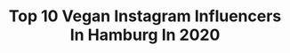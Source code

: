 ---
title: Top 10 Vegan Instagram Influencers In Hamburg In 2020
description: >-
  Find top vegan Instagram influencers in Hamburg in 2020. Most popular hashtags: #nature #veganhamburg #hamburgvegan #vegan.
platform: Instagram
profiles:
  - username: "sandratyson"
    fullname: >-
      sandratyson
    location: "Germany"
    followers: 6704
    engagement: 908
    commentsToLikes: 0.046941
    id: ck15un6lpnzo80i19lx699von
    verified: false
    hashtags: "#lifeaftercancer, #wasanderedenken, #burghotel, #wissbegierig"
  - username: "ashtray_arts"
    fullname: >-
      🌿Ashtray Arts🌿
    location: "Germany"
    followers: 31578
    engagement: 346
    commentsToLikes: 0.021655
    id: ck5q8kv9y6osq0i11zp4eyw9k
    verified: false
    hashtags: "#darkqueen, #sphynxcat, #veganforlife, #fullfacemakeup"
  - username: "lina.isalie"
    fullname: >-
      Lina
    location: "Germany"
    followers: 16764
    engagement: 336
    commentsToLikes: 0.174103
    id: ck0w1xktdlmvu0i19794slxhp
    verified: false
    hashtags: "#power, #sunset, #amazinprunes, #homedecor"
  - username: "you_carrot"
    fullname: >-
      𝑱𝒖𝒍𝒊𝒏𝒂🥕𝑽𝒆𝒈𝒆𝒕𝒂𝒓𝒊𝒂𝒏 / 𝑽𝒆𝒈𝒂𝒏 𝒇𝒐𝒐𝒅
    location: "Germany"
    followers: 3230
    engagement: 3105
    commentsToLikes: 0.098927
    id: ck6tnk7qea0fw0j716u9wctts
    verified: false
    hashtags: "#applecinnamon, #kokossuppe, #postworkout, #cozytime"
  - username: "jennifer_prokopenkova"
    fullname: >-
      Health | Detox your Life 🙏🏽🌿
    location: "Germany"
    followers: 28108
    engagement: 214
    commentsToLikes: 0.068200
    id: ckap38pjt20pi0i789l7zj0m6
    verified: false
    hashtags: "#fitx, #falafelbowl, #instablaulicht, #freundschaftf"
  - username: "vegantaeglich"
    fullname: >-
      Täglich Fakten für Veganer
    location: "Germany"
    followers: 15555
    engagement: 797
    commentsToLikes: 0.024317
    id: ckapadhv0vo430i78llehnvtg
    verified: false
    hashtags: "#veganleben, #mehrvegan, #vegansofgerman, #veganessen"
  - username: "fruggielicious"
    fullname: >-
      Kris
    location: "Germany"
    followers: 19717
    engagement: 714
    commentsToLikes: 0.042474
    id: ck0u7nlzs554t0i195gcosx5t
    verified: false
    hashtags: "#aesthetic, #raps, #gutenmorgenwelt, #eidmubarak2020"
  - username: "charlykrueger"
    fullname: >-
      𝙲 𝙷 𝙰 𝚁 𝙻 𝚈
    location: "Germany"
    followers: 2474
    engagement: 1793
    commentsToLikes: 0.044968
    id: ckap32vta1bmu0i78smcvpfpi
    verified: false
    hashtags: "#shoot, #blonde, #billieeilish, #clairo"
  - username: "byleatheresa"
    fullname: >-
      Lea Theresa
    location: "Germany"
    followers: 16996
    engagement: 828
    commentsToLikes: 0.064421
    id: ck15tyk3ykjdr0i1944n15hz6
    verified: false
    hashtags: "#rohvegan, #clean, #yinyang, #throwback"
  - username: "katyyys_welt"
    fullname: >-
      KaTi☆Beautyberaterin☆by☆Avon
    location: "Germany"
    followers: 6339
    engagement: 374
    commentsToLikes: 0.229746
    id: ck6ugqe2m4jm10j71o5phvvtd
    verified: false
    hashtags: "#cosmetics, #mundschutz, #kosmetik, #essensbild"
---